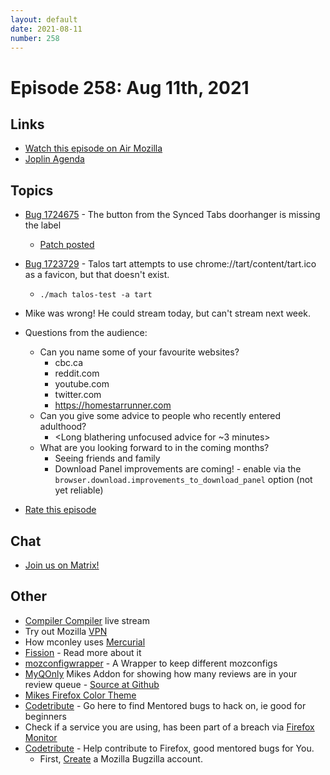 ```yaml
---
layout: default
date: 2021-08-11
number: 258
---
```


# Episode 258: Aug 11th, 2021

## Links
* [Watch this episode on Air Mozilla](https://mzl.la/joy-of-coding-2021-08-11)
* [Joplin Agenda](https://mikeconley.ca/joc/agendas/Episode-0258.html)

## Topics
* [Bug 1724675](https://bugzilla.mozilla.org/show_bug.cgi?id=1724675) - The button from the Synced Tabs doorhanger is missing the label
  - [Patch posted](https://phabricator.services.mozilla.com/D122371)
* [Bug 1723729](https://bugzilla.mozilla.org/show_bug.cgi?id=1723729) - Talos tart attempts to use chrome://tart/content/tart.ico as a favicon, but that doesn't exist.
  - `./mach talos-test -a tart`
* Mike was wrong! He could stream today, but can't stream next week.
* Questions from the audience:
  - Can you name some of your favourite websites?
    - cbc.ca
    - reddit.com
    - youtube.com
    - twitter.com
    - https://homestarrunner.com
  - Can you give some advice to people who recently entered adulthood?
    - <Long blathering unfocused advice for ~3 minutes>
  - What are you looking forward to in the coming months?
    - Seeing friends and family
    - Download Panel improvements are coming! - enable via the `browser.download.improvements_to_download_panel` option (not yet reliable)

* [Rate this episode](https://forms.gle/qsNmPHhuZ5yLVnnEA)

## Chat
* [Join us on Matrix!](https://matrix.to/#/!enWuAmKDOEEPYejXRk:mozilla.org?via=mozilla.org&via=raim.ist)

## Other
* [Compiler Compiler](https://www.twitch.tv/codehag) live stream
* Try out Mozilla [VPN](https://vpn.mozilla.org/)
* How mconley uses [Mercurial](https://mikeconley.github.io/documents/How_mconley_uses_Mercurial_for_Mozilla_code)
* [Fission](https://firefox-source-docs.mozilla.org/dom/dom/Fission.html) - Read more about it
* [mozconfigwrapper](https://github.com/ahal/mozconfigwrapper) - A Wrapper to keep different mozconfigs
* [MyQOnly](https://addons.mozilla.org/en-US/firefox/addon/myqonly/) Mikes Addon for showing how many reviews are in your review queue - [Source at Github](https://github.com/mikeconley/myqonly)
* [Mikes Firefox Color Theme](https://addons.mozilla.org/en-US/firefox/addon/electricbluegaloo/)
* [Codetribute](https://codetribute.mozilla.org/) - Go here to find Mentored bugs to hack on, ie good for beginners
* Check if a service you are using, has been part of a breach via [Firefox Monitor](https://monitor.firefox.com/breaches)
* [Codetribute](https://codetribute.mozilla.org/) - Help contribute to Firefox, good mentored bugs for You.
  - First, [Create](https://bugzilla.mozilla.org/createaccount.cgi) a Mozilla Bugzilla account.

